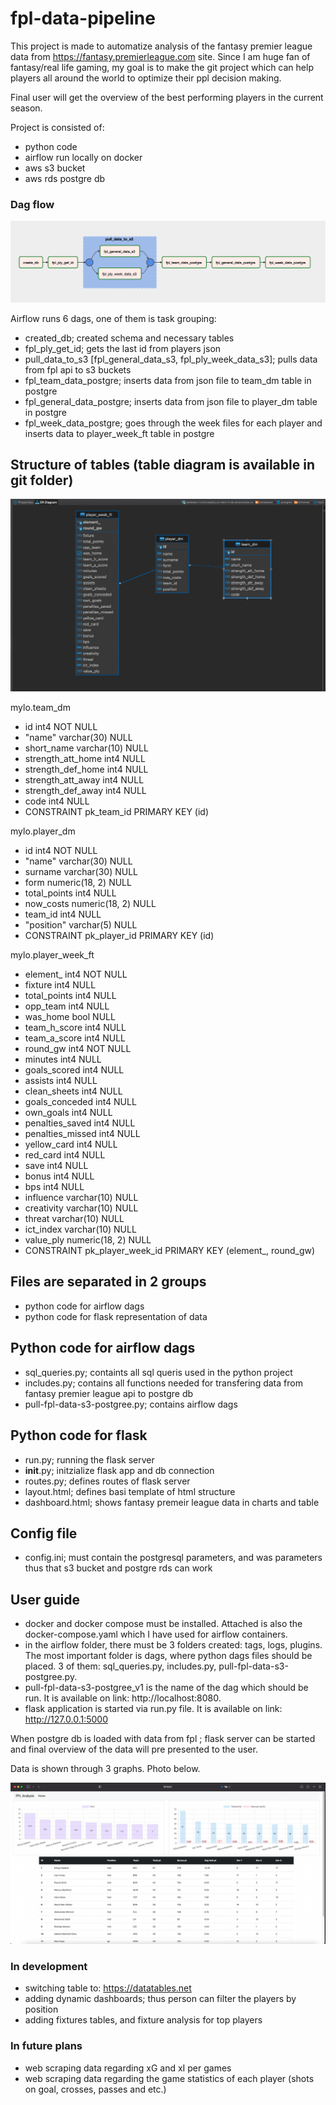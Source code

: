 # fpl-data-pipeline

This project is made to automatize analysis of the fantasy premier league data from https://fantasy.premierleague.com site. Since I am huge fan of fantasy/real life gaming, my goal is to make the git project which can help players all around the world to optimize their ppl decision making. 

Final user will get the overview of the best performing players in the current season.

Project is consisted of:
- python code
- airflow run locally on docker
- aws s3 bucket
- aws rds postgre db


### Dag flow

<img src="/images/fpl-dag.png" alt="photo of tasks in dag" title="Dag flow">

Airflow runs 6 dags, one of them is task grouping:
- created_db; created schema and necessary tables
- fpl_ply_get_id; gets the last id from players json
- pull_data_to_s3 [fpl_general_data_s3, fpl_ply_week_data_s3]; pulls data from fpl api to s3 buckets
- fpl_team_data_postgre; inserts data from json file to team_dm table in postgre
- fpl_general_data_postgre; inserts data from json file to player_dm table in postgre
- fpl_week_data_postgre; goes through the week files for each player and inserts data to player_week_ft table in postgre


## Structure of tables (table diagram is available in git folder)

<img src="/images/Er-diagram.png" alt="postgre db structure" title="ER diagram">

mylo.team_dm
- id int4 NOT NULL
- "name" varchar(30) NULL
- short_name varchar(10) NULL
- strength_att_home int4 NULL
- strength_def_home int4 NULL
- strength_att_away int4 NULL
- strength_def_away int4 NULL
- code int4 NULL
- CONSTRAINT pk_team_id PRIMARY KEY (id)

mylo.player_dm
- id int4 NOT NULL
- "name" varchar(30) NULL
- surname varchar(30) NULL
- form numeric(18, 2) NULL
- total_points int4 NULL
- now_costs numeric(18, 2) NULL
- team_id int4 NULL
- "position" varchar(5) NULL
- CONSTRAINT pk_player_id PRIMARY KEY (id)

mylo.player_week_ft 
- element_ int4 NOT NULL
- fixture int4 NULL
- total_points int4 NULL
- opp_team int4 NULL
- was_home bool NULL
- team_h_score int4 NULL
- team_a_score int4 NULL
- round_gw int4 NOT NULL
- minutes int4 NULL
- goals_scored int4 NULL
- assists int4 NULL
- clean_sheets int4 NULL
- goals_conceded int4 NULL
- own_goals int4 NULL
- penalties_saved int4 NULL
- penalties_missed int4 NULL
- yellow_card int4 NULL
- red_card int4 NULL
- save int4 NULL
- bonus int4 NULL
- bps int4 NULL
- influence varchar(10) NULL
- creativity varchar(10) NULL
- threat varchar(10) NULL
- ict_index varchar(10) NULL
- value_ply numeric(18, 2) NULL
- CONSTRAINT pk_player_week_id PRIMARY KEY (element_, round_gw)

## Files are separated in 2 groups
- python code for airflow dags
- python code for flask representation of data

## Python code for airflow dags
- sql_queries.py; containts all sql queris used in the python project
- includes.py; contains all functions needed for transfering data from fantasy premier league api to postgre db
- pull-fpl-data-s3-postgree.py; contains airflow dags


## Python code for flask
- run.py; running the flask server
- __init__.py; initzialize flask app and db connection
- routes.py; defines routes of flask server
- layout.html; defines basi template of html structure
- dashboard.html; shows fantasy premeir league data in charts and table

## Config file
- config.ini; must contain the postgresql parameters, and was parameters thus that s3 bucket and postgre rds can work

## User guide

- docker and docker compose must be installed. Attached is also the docker-compose.yaml which I have used for airflow containers.
- in the airflow folder, there must be 3 folders created: tags, logs, plugins. The most important folder is dags, where python dags files should be placed. 3 of them: sql_queries.py, includes.py, pull-fpl-data-s3-postgree.py.
- pull-fpl-data-s3-postgree_v1 is the name of the dag which should be run. It is available on link: http://localhost:8080.
- flask application is started via run.py file. It is available on link: http://127.0.0.1:5000


When postgre db is loaded with data from fpl ; flask server can be started and final overview of the data will pre presented to the user.

Data is shown through 3 graphs. Photo below.

<img src="/images/fpl-dash.png" alt="photo of the dashboard site" title="Fpl dashboard">


### In development

- switching table to: https://datatables.net
- adding dynamic dashboards; thus person can filter the players by position
- adding fixtures tables, and fixture analysis for top players

### In future plans

- web scraping data regarding xG and xI per games
- web scraping data regarding the game statistics of each player (shots on goal, crosses, passes and etc.)
